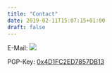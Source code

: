 ```yaml
---
title: "Contact"
date: 2019-02-11T15:07:15+01:00
draft: false
---
```


E-Mail: ![](/contact_img.png)

PGP-Key:  [0x4D1FC2ED7857DB13](/public_pgp_orthen.asc)
